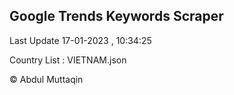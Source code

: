 

## Google Trends Keywords Scraper 
 
Last Update 17-01-2023 , 10:34:25

Country List :
VIETNAM.json



© Abdul Muttaqin 
